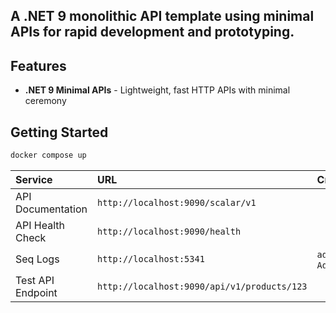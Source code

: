 ## A .NET 9 monolithic API template using minimal APIs for rapid development and prototyping.

## Features

- **.NET 9 Minimal APIs** - Lightweight, fast HTTP APIs with minimal ceremony

## Getting Started

```bash
docker compose up
```

| Service | URL | Credentials |
| :--- | :--- | :--- |
| API Documentation | `http://localhost:9090/scalar/v1` | |
| API Health Check | `http://localhost:9090/health` | |
| Seq Logs | `http://localhost:5341` | `admin` / `Admin123!` |
| Test API Endpoint | `http://localhost:9090/api/v1/products/123` | |

